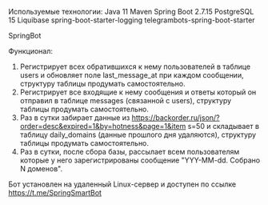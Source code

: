 Используемые технологии:
Java 11
Maven
Spring Boot 2.7.15
PostgreSQL 15
Liquibase
spring-boot-starter-logging
telegrambots-spring-boot-starter

SpringBot

Функционал:
1. Регистрирует всех обратившихся к нему пользователей в таблице users
и обновляет поле last_message_at при каждом сообщении, структуру
таблицы продумать самостоятельно.
2. Регистрирует все входящие к нему сообщения и ответы который он
отправил в таблице messages (связанной с users), структуру таблицы
продумать самостоятельно.
3. Раз в сутки забирает данные из
https://backorder.ru/json/?order=desc&expired=1&by=hotness&page=1&item
s=50 и складывает в таблицу daily_domains (данные прошлого дня
удаляются), структуру таблицы продумать самостоятельно.
4. Раз в сутки, после сбора базы, рассылает всем пользователям которые у
него зарегистрированы сообщение "YYY-MM-dd. Собрано N доменов".

Бот установлен на удаленный Linux-сервер и доступен по ссылке https://t.me/SpringSmartBot 
